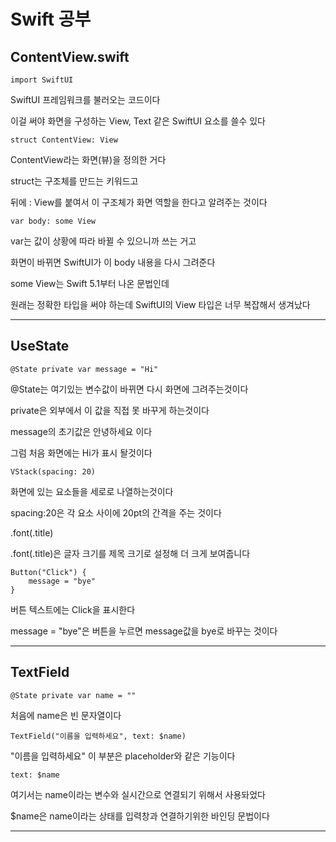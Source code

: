 # Swift 공부

## ContentView.swift
```
import SwiftUI
```

SwiftUI 프레임워크를 불러오는 코드이다  

이걸 써야 화면을 구성하는 View, Text 같은 SwiftUI 요소를 쓸수 있다  

```
struct ContentView: View  
```

ContentView라는 화면(뷰)을 정의한 거다  

struct는 구조체를 만드는 키워드고  

뒤에 : View를 붙여서 이 구조체가 화면 역할을 한다고 알려주는 것이다 
 
```
var body: some View  
```

var는 값이 상황에 따라 바뀔 수 있으니까 쓰는 거고  

화면이 바뀌면 SwiftUI가 이 body 내용을 다시 그려준다  


some View는 Swift 5.1부터 나온 문법인데  

원래는 정확한 타입을 써야 하는데 SwiftUI의 View 타입은 너무 복잡해서 생겨났다  

---

## UseState

```
@State private var message = "Hi"  
```

@State는 여기있는 변수값이 바뀌면 다시 화면에 그려주는것이다  

private은 외부에서 이 값을 직접 못 바꾸게 하는것이다  

message의 초기값은 안녕하세요 이다  

그럼 처음 화면에는 Hi가 표시 돨것이다  

```
VStack(spacing: 20)  
```

화면에 있는 요소들을 세로로 나열하는것이다  

spacing:20은 각 요소 사이에 20pt의 간격을 주는 것이다  


.font(.title)  

.font(.title)은 글자 크기를 제목 크기로 설정해 더 크게 보여줍니다  

```
Button("Click") {
    message = "bye"
}

```
버튼 텍스트에는 Click을 표시한다  

message = "bye"은 버튼을 누르면 message값을 bye로 바꾸는 것이다  


---

## TextField  
```
@State private var name = ""  
```

처음에 name은 빈 문자열이다  

```
TextField("이름을 입력하세요", text: $name)  
```

"이름을 입력하세요" 이 부분은 placeholder와 같은 기능이다  
```
text: $name  
```

여기서는 name이라는 변수와 실시간으로 연결되기 위해서 사용돠었다  

$name은 name이라는 상태를 입력창과 연결하기위한 바인딩 문법이다  


---
<!--git add .-->
<!--git commit -m "commit"-->
<!--git push origin main-->
